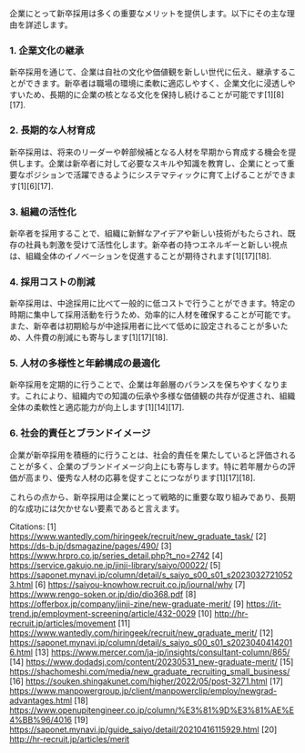 企業にとって新卒採用は多くの重要なメリットを提供します。以下にその主な理由を詳述します。

### 1. 企業文化の継承
新卒採用を通じて、企業は自社の文化や価値観を新しい世代に伝え、継承することができます。新卒者は職場の環境に柔軟に適応しやすく、企業文化に浸透しやすいため、長期的に企業の核となる文化を保持し続けることが可能です[1][8][17].

### 2. 長期的な人材育成
新卒採用は、将来のリーダーや幹部候補となる人材を早期から育成する機会を提供します。企業は新卒者に対して必要なスキルや知識を教育し、企業にとって重要なポジションで活躍できるようにシステマティックに育て上げることができます[1][6][17].

### 3. 組織の活性化
新卒者を採用することで、組織に新鮮なアイデアや新しい技術がもたらされ、既存の社員も刺激を受けて活性化します。新卒者の持つエネルギーと新しい視点は、組織全体のイノベーションを促進することが期待されます[1][17][18].

### 4. 採用コストの削減
新卒採用は、中途採用に比べて一般的に低コストで行うことができます。特定の時期に集中して採用活動を行うため、効率的に人材を確保することが可能です。また、新卒者は初期給与が中途採用者に比べて低めに設定されることが多いため、人件費の削減にも寄与します[1][17][18].

### 5. 人材の多様性と年齢構成の最適化
新卒採用を定期的に行うことで、企業は年齢層のバランスを保ちやすくなります。これにより、組織内での知識の伝承や多様な価値観の共存が促進され、組織全体の柔軟性と適応能力が向上します[1][14][17].

### 6. 社会的責任とブランドイメージ
企業が新卒採用を積極的に行うことは、社会的責任を果たしていると評価されることが多く、企業のブランドイメージ向上にも寄与します。特に若年層からの評価が高まり、優秀な人材の応募を促すことにつながります[1][17][18].

これらの点から、新卒採用は企業にとって戦略的に重要な取り組みであり、長期的な成功には欠かせない要素であると言えます。

Citations:
[1] https://www.wantedly.com/hiringeek/recruit/new_graduate_task/
[2] https://ds-b.jp/dsmagazine/pages/490/
[3] https://www.hrpro.co.jp/series_detail.php?t_no=2742
[4] https://service.gakujo.ne.jp/jinji-library/saiyo/00022/
[5] https://saponet.mynavi.jp/column/detail/s_saiyo_s00_s01_s20230327210523.html
[6] https://saiyou-knowhow.recruit.co.jp/journal/why
[7] https://www.rengo-soken.or.jp/dio/dio368.pdf
[8] https://offerbox.jp/company/jinji-zine/new-graduate-merit/
[9] https://it-trend.jp/employment-screening/article/432-0029
[10] http://hr-recruit.jp/articles/movement
[11] https://www.wantedly.com/hiringeek/recruit/new_graduate_merit/
[12] https://saponet.mynavi.jp/column/detail/s_saiyo_s00_s01_s20230404142016.html
[13] https://www.mercer.com/ja-jp/insights/consultant-column/865/
[14] https://www.dodadsj.com/content/20230531_new-graduate-merit/
[15] https://shachomeshi.com/media/new_graduate_recruiting_small_business/
[16] https://souken.shingakunet.com/higher/2022/05/post-3271.html
[17] https://www.manpowergroup.jp/client/manpowerclip/employ/newgrad-advantages.html
[18] https://www.openupitengineer.co.jp/column/%E3%81%9D%E3%81%AE%E4%BB%96/4016
[19] https://saponet.mynavi.jp/guide_saiyo/detail/20210416115929.html
[20] http://hr-recruit.jp/articles/merit
